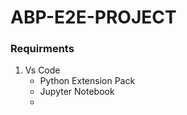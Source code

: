 # ABP-E2E-PROJECT


### Requirments

1. Vs Code
    - Python Extension Pack
    - Jupyter Notebook
    - 